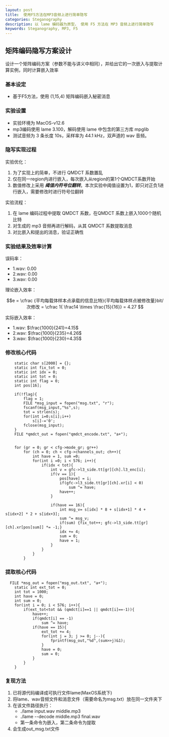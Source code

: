 ```yaml
---
layout: post
title:  使用F5方法在MP3音频上进行简单隐写
categories: Steganography
description: 以 lame 编码器为原型， 使用 F5 方法在 MP3 音频上进行简单隐写
keywords: Steganography, MP3, F5
---
```


## 矩阵编码隐写方案设计

设计一个矩阵编码方案（参数不能与讲义中相同），并给出它的一次嵌入与提取计算实例，同时计算嵌入效率

### 基本设定

- 基于F5方法，使用 (1,15,4) 矩阵编码嵌入秘密消息

### 实验设置

- 实验环境为 MacOS-v12.6
- mp3编码使用 lame 3.100，解码使用 lame 中包含的第三方库 mpglib
- 测试音频为 3 条长度 10s，采样率为 44.1 kHz，双声道的 wav 音频。

### 隐写实现过程

实验优化：

1. 为了实现上的简单，不进行 QMDCT 系数置乱
2. 仅在同一region内进行嵌入，每次嵌入从region的第1个QMDCT系数开始
3. 数值修改上采用 ***阈值内符号位翻转***。本次实验中阈值设置为1，即只对正负1进行嵌入，需要修改时进行符号位翻转

实验流程：

1. 在 lame 编码过程中提取 QMDCT 系数，在QMDCT 系数上嵌入1000个随机比特
2. 对生成的 mp3 音频再进行解码，从其 QMDCT 系数提取消息
3. 对比嵌入和提出的消息，验证正确性

### 实验结果及效率计算

误码率：

- 1.wav: $0.00$
- 2.wav: $0.00$
- 3.wav: $0.00$

理论嵌入效率：

$$e = \cfrac {平均每载体样本点承载的信息比特}{平均每载体样点被修改量}bit/次修改 = \cfrac 1{ \frac14 \times \frac{15}{16}} = 4.27 $$

实际嵌入效率：

- 1.wav: $\frac{1000}{241}=4.15$
- 2.wav: $\frac{1000}{235}=4.26$
- 3.wav: $\frac{1000}{230}=4.35$

### 修改核心代码

```(c)
    static char s[2000] = {};
    static int fix_tot = 0;
    static int idx = 0;
    static int tot = 0;
    static int flag = 0;
    int pos[16];

    if(!flag){
        flag = 1;
        FILE *msg_input = fopen("msg.txt", "r");
        fscanf(msg_input,"%s",s);
        tot = strlen(s);
        for(int i=0;s[i];i++)
            s[i]-='0';
        fclose(msg_input);
    }
    FILE *qmdct_out = fopen("qmdct_encode.txt", "a+");


    for (gr = 0; gr < cfg->mode_gr; gr++)
        for (ch = 0; ch < cfg->channels_out; ch++){
            int have = 1, sum =0;
            for(int i =0; i < 576; i++){
                if(idx < tot){
                    int v = gfc->l3_side.tt[gr][ch].l3_enc[i];
                    if(v == 1){
                        pos[have] = i;
                        if(gfc->l3_side.tt[gr][ch].xr[i] < 0)
                            sum ^= have;
                        have++;
                    }

                    if(have == 16){
                        int msg_v= s[idx] * 8 + s[idx+1] * 4 + s[idx+2] * 2 + s[idx+3]; 
                        sum ^= msg_v;
                        if(sum) {fix_tot++; gfc->l3_side.tt[gr][ch].xr[pos[sum]] *= -1;}
                        idx += 4;
                        sum = 0;
                        have = 1;
                    }
                }   
            }
        }
```

### 提取核心代码

```(c)
  FILE *msg_out = fopen("msg_out.txt", "a+");
    static int ext_tot = 0;
    int tot = 1000;
    int have = 0;
    int sum = 0;
    for(int i = 0; i < 576; i++){
        if(ext_tot<tot && (qmdct[i]==1 || qmdct[i]==-1)){
            have++;
            if(qmdct[i] == -1)
                sum ^= have;
            if(have == 15){
                ext_tot += 4;
                for(int j = 3; j >= 0; j--){
                    fprintf(msg_out,"%d",(sum>>j)&1);
                }
                have = 0; 
                sum = 0;
            }
        }
    }
```

### 复现方法

1. 已将源代码编译成可执行文件lame(MaxOS系统下)
2. 将lame、wav音频文件和消息文件（需要命名为msg.txt）放在同一文件夹下
3. 在该文件路径执行：
    - ./lame input.wav middle.mp3
    - ./lame --decode middle.mp3 final.wav
    - 第一条命令为嵌入，第二条命令为提取
4. 会生成out_msg.txt文件
